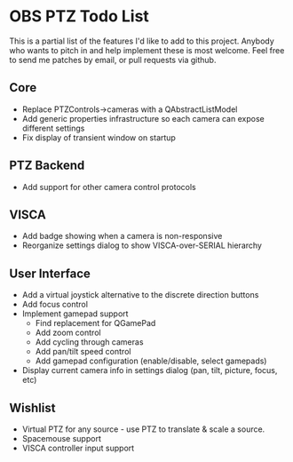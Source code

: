 OBS PTZ Todo List
=================

This is a partial list of the features I'd like to add to this project.
Anybody who wants to pitch in and help implement these is most welcome.
Feel free to send me patches by email, or pull requests via github.

Core
----

- Replace PTZControls->cameras with a QAbstractListModel
- Add generic properties infrastructure so each camera can expose
  different settings
- Fix display of transient window on startup

PTZ Backend
-----------

- Add support for other camera control protocols

VISCA
-----

- Add badge showing when a camera is non-responsive
- Reorganize settings dialog to show VISCA-over-SERIAL hierarchy

User Interface
--------------

- Add a virtual joystick alternative to the discrete direction buttons
- Add focus control
- Implement gamepad support
  - Find replacement for QGamePad
  - Add zoom control
  - Add cycling through cameras
  - Add pan/tilt speed control
  - Add gamepad configuration (enable/disable, select gamepads)
- Display current camera info in settings dialog (pan, tilt, picture, focus, etc)

Wishlist
--------

- Virtual PTZ for any source - use PTZ to translate & scale a source.
- Spacemouse support
- VISCA controller input support
